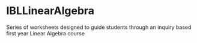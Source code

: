 IBLLinearAlgebra
================

Series of worksheets designed to guide students through an inquiry based first year Linear Algebra course
